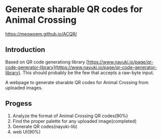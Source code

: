 Generate sharable QR codes for Animal Crossing
=========================
https://meowoem.github.io/ACQR/

Introduction
------------

Based on QR code generationg library [https://www.nayuki.io/page/qr-code-generator-library](https://www.nayuki.io/page/qr-code-generator-library). This should probably be the few that accepts a raw-byte input.

A webpage to generate sharable QR codes for Animal Crossing from uploaded images. 

Progess
------------
1. Analyze the format of Animal Crossing QR codes(90%)
2. Find the proper palette for any uploaded image(completed)
3. Generate QR codes(nayuki-lib)
4. web UI(90%)
